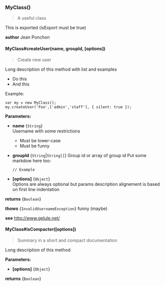 ### MyClass()
> A useful class

This is exported (isExport must be true)

**author** Jean Ponchon


#### MyClass#createUser(name, groupId, [options])
> Create new user

Long description of this method with list and examples

  - Do this
  - And this

Example:

    var my = new MyClass();
    my.createUser('Foo',['admin','staff'], { silent: true });

**Parameters:**

  - **name** {`String`}     
    Username with some restrictions
    - Must be lower-case
    - Must be funny
  - **groupId** {`String`|`String[]`}     Group id or array of group id
    Put some markdow here too:
    
        // Example
  - **[options]** {`Object`}     
    Options are always optional
    but params description alignement is based on first line indentation

**returns** {`Boolean`} 

**thows** {`InvalidUsernameException`} funny (maybe)

**see** http://www.gelule.net/


#### MyClass#isCompacter([options])
> Summary in a short and compact documentation

Long description of this method

**Parameters:**

  - **[options]** {`Object`}     

**returns** {`Boolean`} 


